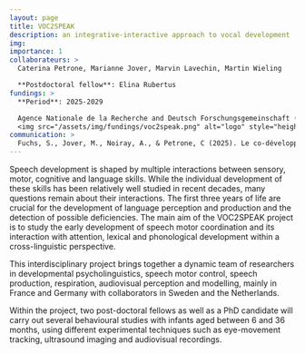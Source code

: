 ```yaml
---
layout: page
title: VOC2SPEAK
description: an integrative-interactive approach to vocal development
img:
importance: 1
collaborateurs: >
  Caterina Petrone, Marianne Jover, Marvin Lavechin, Martin Wieling  

  **Postdoctoral fellow**: Elina Rubertus
fundings: >
  **Period**: 2025-2029  

  Agence Nationale de la Recherche and Deutsch Forschungsgemeinschaft (ANR-24-FRAL-0004-01 ; FU791/10-1) aaa
  <img src="/assets/img/fundings/voc2speak.png" alt="logo" style="height:100px; vertical-align:middle; margin-left:5px;">
communication: >
  Fuchs, S., Jover, M., Noiray, A., & Petrone, C (2025). Le co-développement du contrôle respiratoire et vocal du nourrisson : une exploration longitudinale. <em>Journées de Phonétique Clinique</em>, 10-12 Juin, Sète
---
```


Speech development is shaped by multiple interactions between sensory, motor, cognitive and language skills. While the individual development of these skills has been relatively well studied in recent decades, many questions remain about their interactions.
The first three years of life are crucial for the development of language perception and production and the detection of possible deficiencies. The main aim of the VOC2SPEAK project is to study the early development of speech motor coordination and its interaction with attention, lexical and phonological development within a cross-linguistic perspective.

This interdisciplinary project brings together a dynamic team of researchers in developmental psycholinguistics, speech motor control, speech production, respiration, audiovisual perception and modelling, mainly in France and Germany with collaborators in Sweden and the Netherlands.

Within the project, two post-doctoral fellows as well as a PhD candidate will carry out several behavioural studies with infants aged between 6 and 36 months, using different experimental techniques such as eye-movement tracking, ultrasound imaging and audiovisual recordings.
